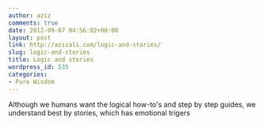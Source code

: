 ```yaml
---
author: aziz
comments: true
date: 2012-09-07 04:56:02+00:00
layout: post
link: http://azizali.com/logic-and-stories/
slug: logic-and-stories
title: Logic and stories
wordpress_id: 535
categories:
- Pure Wisdom
---
```


Although we humans want the logical how-to's and step by step guides, we understand best by stories, which has emotional trigers
